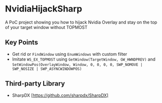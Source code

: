 # NvidiaHijackSharp
A PoC project showing you how to hijack Nvidia Overlay and stay on the top of your target window without TOPMOST

## Key Points
* Get rid or `FindWindow` using `EnumWindows` with custom filter
* Imitate `WS_EX_TOPMOST` using `GetWindow(TargetWindow, GW_HWNDPREV)` and `SetWindowPos(OverlayWindow, Window, 0, 0, 0, 0, SWP_NOMOVE | SWP_NOSIZE | SWP_ASYNCWINDOWPOS)`

## Third-party Library
* SharpDX [https://github.com/sharpdx/SharpDX]
